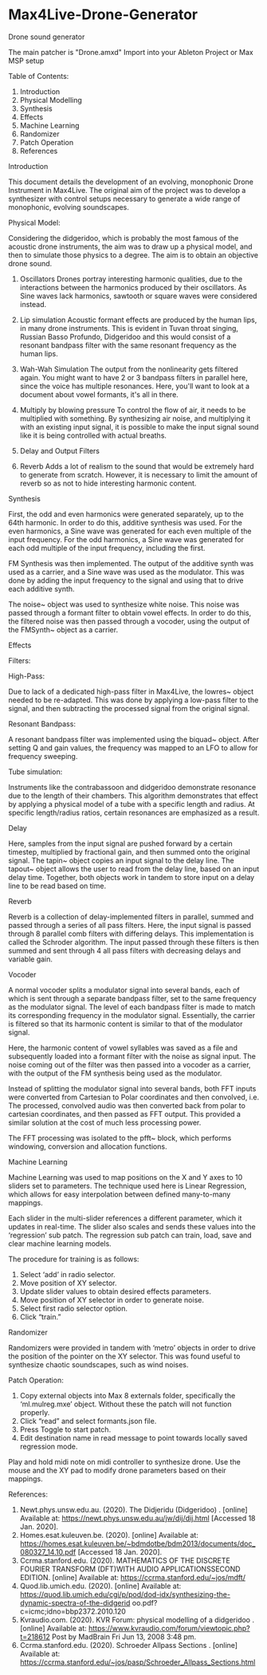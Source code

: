 # Max4Live-Drone-Generator
Drone sound generator

The main patcher is "Drone.amxd"
Import into your Ableton Project or Max MSP setup


Table of Contents: 
1.	Introduction 
2.	Physical Modelling 
3.	Synthesis 
4.	Effects 
5.	Machine Learning 
6.	Randomizer 
7.	Patch Operation 
8.	References 
 
 
Introduction 
 
 
 
This document details the development of an evolving, monophonic Drone Instrument in Max4Live. The original aim of the project was to develop a synthesizer with control setups necessary to generate a wide range of monophonic, evolving soundscapes. 
 
Physical Model: 
 
Considering the didgeridoo, which is probably the most famous of the acoustic drone instruments, the aim was to draw up a physical model, and then to simulate those physics to a degree. The aim is to obtain an objective drone sound. 
 
1.	Oscillators 
Drones portray interesting harmonic qualities, due to the interactions between the harmonics produced by their oscillators. As Sine waves lack harmonics, sawtooth or square waves were considered instead. 
 
2.	Lip simulation 
Acoustic formant effects are produced by the human lips, in many drone instruments. This is evident in Tuvan throat singing, Russian Basso Profundo, Didgeridoo and this would consist of a resonant bandpass filter with the same resonant frequency as the human lips. 
 
3.	Wah-Wah Simulation 
The output from the nonlinearity gets filtered again. You might want to have 2 or 3 bandpass filters in parallel here, since the voice has multiple resonances. Here, you'll want to look at a document about vowel formants, it's all in there. 
 
4.	Multiply by blowing pressure 
To control the flow of air, it needs to be multiplied with something. By synthesizing air noise, and multiplying it with an existing input signal, it is possible to make the input signal sound like it is being controlled with actual breaths. 
 
5.	Delay and Output Filters 
 
6.	Reverb 
Adds a lot of realism to the sound that would be extremely hard to generate from scratch. However, it is necessary to limit the amount of reverb so as not to hide interesting harmonic content. 
 
Synthesis 
 
First, the odd and even harmonics were generated separately, up to the 64th harmonic. In order to do this, additive synthesis was used. For the even harmonics, a Sine wave was generated for each even multiple of the input frequency. For the odd harmonics, a Sine wave was generated for each odd multiple of the input frequency, including the first. 
 
FM Synthesis was then implemented. The output of the additive synth was used as a carrier, and a Sine wave was used as the modulator. This was done by adding the input frequency to the signal and using that to drive each additive synth. 
 
The noise~ object was used to synthesize white noise. This noise was passed through a formant filter to obtain vowel effects. In order to do this, the filtered noise was then passed through a vocoder, using the output of the FMSynth~ object as a carrier. 
 
 
 
 
Effects 
 
Filters: 
 
High-Pass: 
 
Due to lack of a dedicated high-pass filter in Max4Live, the lowres~ object needed to be re-adapted. This was done by applying a low-pass filter to the signal, and then subtracting the processed signal from the original signal. 
 
Resonant Bandpass: 
 
A resonant bandpass filter was implemented using the biquad~ object. After setting Q and gain values, the frequency was mapped to an LFO to allow for frequency sweeping. 
 
 
Tube simulation: 
 
Instruments like the contrabassoon and didgeridoo demonstrate resonance due to the length of their chambers. This algorithm demonstrates that effect by applying a physical model of a tube with a specific length and radius. At specific length/radius ratios, certain resonances are emphasized as a result. 
 
Delay 
 
Here, samples from the input signal are pushed forward by a certain timestep, multiplied by fractional gain, and then summed onto the original signal. The tapin~ object copies an input signal to the delay line. The tapout~ object allows the user to read from the delay line, based on an input delay time. Together, both objects work in tandem to store input on a delay line to be read based on time. 
 
 
 
Reverb 
 
Reverb is a collection of delay-implemented filters in parallel, summed and passed through a series of all pass filters. Here, the input signal is passed through 8 parallel comb filters with differing delays. This implementation is called the Schroder algorithm. The input passed through these filters is then summed and sent through 4 all pass filters with decreasing delays and variable gain. 
 
 
Vocoder 
 
A normal vocoder splits a modulator signal into several bands, each of which is sent through a separate bandpass filter, set to the same frequency as the modulator signal. The level of each bandpass filter is made to match its corresponding frequency in the modulator signal. Essentially, the carrier is filtered so that its harmonic content is similar to that of the modulator signal. 
 
Here, the harmonic content of vowel syllables was saved as a file and subsequently loaded into a formant filter with the noise as signal input. The noise coming out of the filter was then passed into a vocoder as a carrier, with the output of the FM synthesis being used as the modulator. 
 
Instead of splitting the modulator signal into several bands, both FFT inputs were converted from Cartesian to Polar coordinates and then convolved, i.e. The processed, convolved audio was then converted back from polar to cartesian coordinates, and then passed as FFT output. This provided a similar solution at the cost of much less processing power. 
 
The FFT processing was isolated to the pfft~ block, which performs windowing, conversion and allocation functions. 
 
 
Machine Learning 
 
Machine Learning was used to map positions on the X and Y axes to 10 sliders set to parameters. The technique used here is Linear Regression, which allows for easy interpolation between defined many-to-many mappings. 
 
Each slider in the multi-slider references a different parameter, which it updates in real-time. The slider also scales and sends these values into the ‘regression’ sub patch. The regression sub patch can train, load, save and clear machine learning models. 
 
The procedure for training is as follows: 
1.	Select ‘add’ in radio selector. 
2.	Move position of XY selector. 
3.	Update slider values to obtain desired effects parameters. 
4.	Move position of XY selector in order to generate noise. 
5.	Select first radio selector option. 
6.	Click “train.” 
 
 
Randomizer 
 
Randomizers were provided in tandem with ‘metro’ objects in order to drive the position of the pointer on the XY selector. This was found useful to synthesize chaotic soundscapes, such as wind noises. 
 
Patch Operation: 
 
1.	Copy external objects into Max 8 externals folder, specifically the ‘ml.mulreg.mxe’ object. Without these the patch will not function properly. 
2.	Click “read” and select formants.json file. 
3.	Press Toggle to start patch. 
4.	Edit destination name in read message to point towards locally saved regression mode. 
 
Play and hold midi note on midi controller to synthesize drone. Use the mouse and the XY pad to modify drone parameters based on their mappings. 
 
 
 
 
References: 
1.	Newt.phys.unsw.edu.au. (2020). The Didjeridu (Didgeridoo)	. [online] Available at: 
https://newt.phys.unsw.edu.au/jw/dij/dij.html [Accessed 18 Jan. 2020]. 
2.	Homes.esat.kuleuven.be. (2020). [online] Available at: 
https://homes.esat.kuleuven.be/~bdmdotbe/bdm2013/documents/doc_080327_14.10.pdf [Accessed 18 Jan. 2020]. 
3.	Ccrma.stanford.edu. (2020). MATHEMATICS OF THE DISCRETE FOURIER TRANSFORM	 (DFT)WITH AUDIO APPLICATIONSSECOND EDITION. [online] Available at: 
https://ccrma.stanford.edu/~jos/mdft/ 
4.	Quod.lib.umich.edu. (2020). [online] Available at: 
https://quod.lib.umich.edu/cgi/p/pod/dod-idx/synthesizing-the-dynamic-spectra-of-the-didgerid oo.pdf?c=icmc;idno=bbp2372.2010.120 
5.	Kvraudio.com. (2020). KVR Forum: physical modelling of a didgeridoo	. [online] Available at: 
https://www.kvraudio.com/forum/viewtopic.php?t=218612 Post by MadBrain Fri Jun 13, 2008 3:48 pm. 
6.	Ccrma.stanford.edu. (2020). Schroeder Allpass Sections	. [online] Available at: 
https://ccrma.stanford.edu/~jos/pasp/Schroeder_Allpass_Sections.html  
 
 
 




